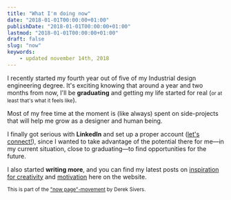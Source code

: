 ```yaml
---
title: "What I'm doing now"
date: "2018-01-01T00:00:00+01:00"
publishDate: "2018-01-01T00:00:00+01:00"
lastmod: "2018-01-01T00:00:00+01:00"
draft: false
slug: "now"
keywords:
    - updated november 14th, 2018
---
```

I recently started my fourth year out of five of my Industrial design engineering degree. It's exciting knowing that around a year and two months from now, I'll be **graduating** and getting my life started for real (<small>or at least that's what it feels like</small>).

Most of my free time at the moment is (like always) spent on side-projects that will help me grow as a designer and human being.

I finally got serious with **LinkedIn** and set up a proper account ([let's connect!](https://www.linkedin.com/in/sandbergalex/)), since I wanted to take advantage of the potential there for me—in my current situation, close to graduating—to find opportunities for the future.

I also started **writing more**, and you can find my latest posts on [inspiration for creativity](https://alexandersandberg.com/inspiration/) and [motivation](https://alexandersandberg.com/motivation/) here on the website.

<small>This is part of the ["now page"-movement](https://nownownow.com/about) by Derek Sivers.</small>
